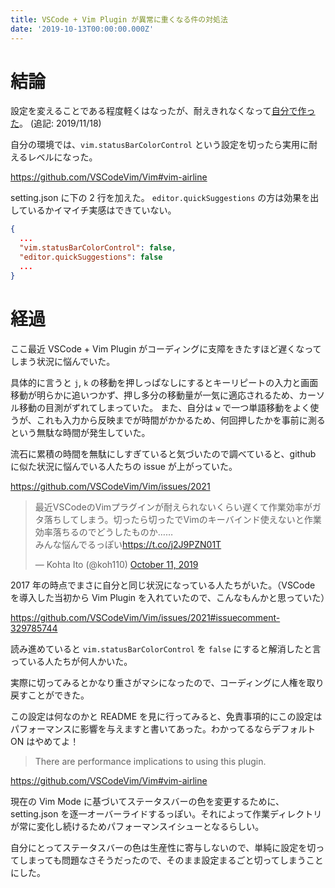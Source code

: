 ```yaml
---
title: VSCode + Vim Plugin が異常に重くなる件の対処法
date: '2019-10-13T00:00:00.000Z'
---
```


# 結論

設定を変えることである程度軽くはなったが、耐えきれなくなって[自分で作った](../2019-11-22-vscode-zenvim/)。 (追記: 2019/11/18)

自分の環境では、`vim.statusBarColorControl` という設定を切ったら実用に耐えるレベルになった。

https://github.com/VSCodeVim/Vim#vim-airline

setting.json に下の 2 行を加えた。 `editor.quickSuggestions` の方は効果を出しているかイマイチ実感はできていない。

```json
{
  ...
  "vim.statusBarColorControl": false,
  "editor.quickSuggestions": false
  ...
}
```

# 経過

ここ最近 VSCode + Vim Plugin がコーディングに支障をきたすほど遅くなってしまう状況に悩んでいた。

具体的に言うと `j`, `k` の移動を押しっぱなしにするとキーリピートの入力と画面移動が明らかに追いつかず、押し多分の移動量が一気に適応されるため、カーソル移動の目測がずれてしまっていた。
また、自分は `w` で一つ単語移動をよく使うが、これも入力から反映までが時間がかかるため、何回押したかを事前に測るという無駄な時間が発生していた。

流石に累積の時間を無駄にしすぎていると気づいたので調べていると、github に似た状況に悩んでいる人たちの issue が上がっていた。

https://github.com/VSCodeVim/Vim/issues/2021

<blockquote class="twitter-tweet"><p lang="ja" dir="ltr">最近VSCodeのVimプラグインが耐えられないくらい遅くて作業効率がガタ落ちしてしまう。切ったら切ったでVimのキーバインド使えないと作業効率落ちるのでどうしたものか……<br>みんな悩んでるっぽい<a href="https://t.co/j2J9PZN01T">https://t.co/j2J9PZN01T</a></p>&mdash; Kohta Ito (@koh110) <a href="https://twitter.com/koh110/status/1182484280338866176?ref_src=twsrc%5Etfw">October 11, 2019</a></blockquote> <script async src="https://platform.twitter.com/widgets.js" charset="utf-8"></script>

2017 年の時点でまさに自分と同じ状況になっている人たちがいた。（VSCode を導入した当初から Vim Plugin を入れていたので、こんなもんかと思っていた）

https://github.com/VSCodeVim/Vim/issues/2021#issuecomment-329785744

読み進めていると `vim.statusBarColorControl` を `false` にすると解消したと言っている人たちが何人かいた。

実際に切ってみるとかなり重さがマシになったので、コーディングに人権を取り戻すことができた。

この設定は何なのかと README を見に行ってみると、免責事項的にこの設定はパフォーマンスに影響を与えますと書いてあった。わかってるならデフォルト ON はやめてよ！

> There are performance implications to using this plugin.

https://github.com/VSCodeVim/Vim#vim-airline

現在の Vim Mode に基づいてステータスバーの色を変更するために、setting.json を逐一オーバーライドするっぽい。それによって作業ディレクトリが常に変化し続けるためパフォーマンスイシューとなるらしい。

自分にとってステータスバーの色は生産性に寄与しないので、単純に設定を切ってしまっても問題なさそうだったので、そのまま設定まるごと切ってしまうことにした。
